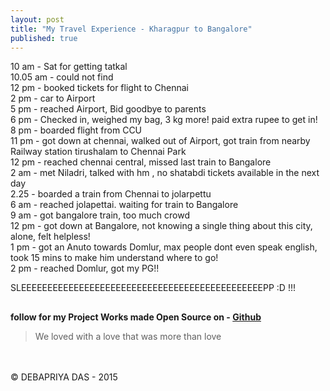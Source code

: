 ```yaml
---
layout: post
title: "My Travel Experience - Kharagpur to Bangalore"
published: true
---
```


10 am - Sat for getting tatkal <br>
10.05 am - could not find  <br>
12 pm - booked tickets for flight to Chennai <br>
2 pm - car to Airport <br>
5 pm - reached Airport, Bid goodbye to parents <br>
6 pm - Checked in, weighed my bag, 3 kg more! paid extra rupee to get in! <br>
8 pm - boarded flight from CCU <br>
11 pm - got down at chennai, walked out of Airport, got train from nearby Railway station tirushalam to Chennai Park <br>
12 pm - reached chennai central, missed last train to Bangalore <br>
2 am - met Niladri, talked with hm , no shatabdi tickets available in the next day <br>
2.25 - boarded a train from Chennai to jolarpettu <br>
6 am - reached jolapettai. waiting for train to Bangalore <br>
9 am - got bangalore train, too much crowd <br>
12 pm - got down at Bangalore, not knowing a single thing about this city, alone, felt helpless! <br>
1 pm - got an Anuto towards Domlur, max people dont even speak english, took 15 mins to make him understand where to go! <br>
2 pm - reached Domlur, got my PG!! <br>

SLEEEEEEEEEEEEEEEEEEEEEEEEEEEEEEEEEEEEEEEEEEEEEEPP :D !!! 

##
**follow for my Project Works made Open Source on - [Github](https://www.github.com/yodebu)**


> We loved with a love that was more than love


<br><br>
&copy; DEBAPRIYA DAS - 2015
